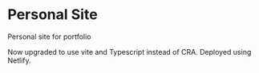 # Personal Site

Personal site for portfolio

Now upgraded to use vite and Typescript instead of CRA. Deployed using Netlify.


